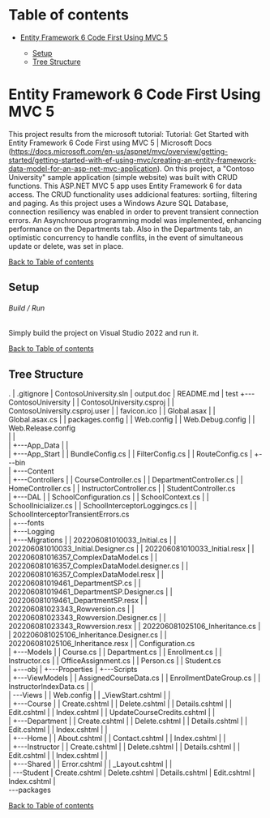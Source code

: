# <a name="top">Table of contents 

* [Entity Framework 6 Code First Using MVC 5](#description)

	* [Setup](#setup)
	* [Tree Structure](#structure)

# <a name="description">Entity Framework 6 Code First Using MVC 5

This project results from the microsoft tutorial: Tutorial: Get Started with Entity Framework 6 Code First using MVC 5 | Microsoft Docs (https://docs.microsoft.com/en-us/aspnet/mvc/overview/getting-started/getting-started-with-ef-using-mvc/creating-an-entity-framework-data-model-for-an-asp-net-mvc-application).
On this project, a "Contoso University" sample application (simple website) was built with CRUD functions.
This ASP.NET MVC 5 app uses Entity Framework 6 for data access. 
The CRUD functionality uses addicional features: sortiing, filtering and paging.
As this project uses a Windows Azure SQL Database, connection resiliency was enabled in order to prevent transient connection errors.
An Asynchronous programming model was implemented, enhancing performance on the Departments tab.
Also in the Departments tab, an optimistic concurrency to handle conflits, in the event of simultaneous update or delete, was set in place.

[Back to Table of contents](#top)


## <a name="setup">Setup

###### Build / Run

Simply build the project on Visual Studio 2022 and run it.

[Back to Table of contents](#top)


## <a name="structure">Tree Structure

.
|   .gitignore
|   ContosoUniversity.sln
|   output.doc
|   README.md
|   test 
+---ContosoUniversity
|   |   ContosoUniversity.csproj
|   |   ContosoUniversity.csproj.user
|   |   favicon.ico
|   |   Global.asax
|   |   Global.asax.cs
|   |   packages.config
|   |   Web.config
|   |   Web.Debug.config
|   |   Web.Release.config   
|   |    
|   +---App_Data
|   |  
|   +---App_Start
|   |       BundleConfig.cs
|   |       FilterConfig.cs
|   |       RouteConfig.cs
|   +---bin       
|   +---Content      
|   +---Controllers
|   |       CourseController.cs
|   |       DepartmentController.cs
|   |       HomeController.cs
|   |       InstructorController.cs
|   |       StudentController.cs      
|   +---DAL
|   |       SchoolConfiguration.cs
|   |       SchoolContext.cs
|   |       SchoolInicializer.cs
|   |       SchoolInterceptorLoggingcs.cs
|   |       SchoolInterceptorTransientErrors.cs     
|   +---fonts     
|   +---Logging      
|   +---Migrations
|   |       202206081010033_Initial.cs
|   |       202206081010033_Initial.Designer.cs
|   |       202206081010033_Initial.resx
|   |       202206081016357_ComplexDataModel.cs
|   |       202206081016357_ComplexDataModel.designer.cs
|   |       202206081016357_ComplexDataModel.resx
|   |       202206081019461_DepartmentSP.cs
|   |       202206081019461_DepartmentSP.Designer.cs
|   |       202206081019461_DepartmentSP.resx
|   |       202206081023343_Rowversion.cs
|   |       202206081023343_Rowversion.Designer.cs
|   |       202206081023343_Rowversion.resx
|   |       202206081025106_Inheritance.cs
|   |       202206081025106_Inheritance.Designer.cs
|   |       202206081025106_Inheritance.resx
|   |       Configuration.cs     
|   +---Models
|   |       Course.cs
|   |       Department.cs
|   |       Enrollment.cs
|   |       Instructor.cs
|   |       OfficeAssignment.cs
|   |       Person.cs
|   |       Student.cs      
|   +---obj
|   +---Properties
|   +---Scripts  
|   +---ViewModels
|   |       AssignedCourseData.cs
|   |       EnrollmentDateGroup.cs
|   |       InstructorIndexData.cs
|   |       
|   \---Views
|       |   Web.config
|       |   _ViewStart.cshtml
|       |   
|       +---Course
|       |       Create.cshtml
|       |       Delete.cshtml
|       |       Details.cshtml
|       |       Edit.cshtml
|       |       Index.cshtml
|       |       UpdateCourseCredits.cshtml
|       |       
|       +---Department
|       |       Create.cshtml
|       |       Delete.cshtml
|       |       Details.cshtml
|       |       Edit.cshtml
|       |       Index.cshtml
|       |       
|       +---Home
|       |       About.cshtml
|       |       Contact.cshtml
|       |       Index.cshtml
|       |       
|       +---Instructor
|       |       Create.cshtml
|       |       Delete.cshtml
|       |       Details.cshtml
|       |       Edit.cshtml
|       |       Index.cshtml
|       |       
|       +---Shared
|       |       Error.cshtml
|       |       _Layout.cshtml
|       |       
|       \---Student
|               Create.cshtml
|               Delete.cshtml
|               Details.cshtml
|               Edit.cshtml
|               Index.cshtml
|               
\---packages

[Back to Table of contents](#top)




